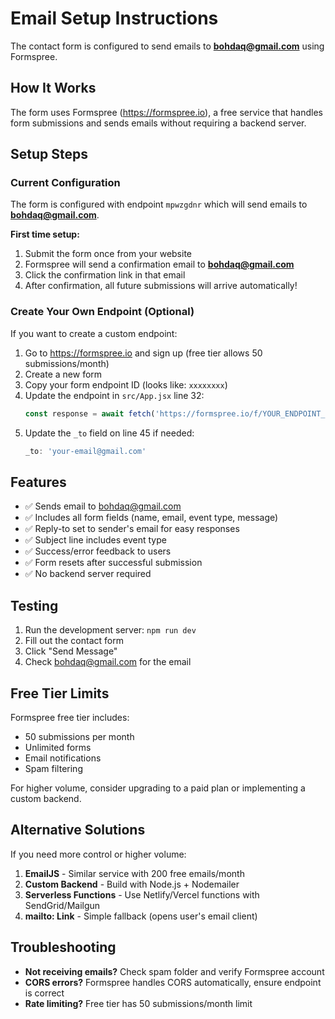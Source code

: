 # Email Setup Instructions

The contact form is configured to send emails to **bohdaq@gmail.com** using Formspree.

## How It Works

The form uses Formspree (https://formspree.io), a free service that handles form submissions and sends emails without requiring a backend server.

## Setup Steps

### Current Configuration

The form is configured with endpoint `mpwzgdnr` which will send emails to **bohdaq@gmail.com**.

**First time setup:**
1. Submit the form once from your website
2. Formspree will send a confirmation email to **bohdaq@gmail.com**
3. Click the confirmation link in that email
4. After confirmation, all future submissions will arrive automatically!

### Create Your Own Endpoint (Optional)

If you want to create a custom endpoint:

1. Go to https://formspree.io and sign up (free tier allows 50 submissions/month)
2. Create a new form
3. Copy your form endpoint ID (looks like: `xxxxxxxx`)
4. Update the endpoint in `src/App.jsx` line 32:
   ```javascript
   const response = await fetch('https://formspree.io/f/YOUR_ENDPOINT_ID', {
   ```
5. Update the `_to` field on line 45 if needed:
   ```javascript
   _to: 'your-email@gmail.com'
   ```

## Features

- ✅ Sends email to bohdaq@gmail.com
- ✅ Includes all form fields (name, email, event type, message)
- ✅ Reply-to set to sender's email for easy responses
- ✅ Subject line includes event type
- ✅ Success/error feedback to users
- ✅ Form resets after successful submission
- ✅ No backend server required

## Testing

1. Run the development server: `npm run dev`
2. Fill out the contact form
3. Click "Send Message"
4. Check bohdaq@gmail.com for the email

## Free Tier Limits

Formspree free tier includes:
- 50 submissions per month
- Unlimited forms
- Email notifications
- Spam filtering

For higher volume, consider upgrading to a paid plan or implementing a custom backend.

## Alternative Solutions

If you need more control or higher volume:

1. **EmailJS** - Similar service with 200 free emails/month
2. **Custom Backend** - Build with Node.js + Nodemailer
3. **Serverless Functions** - Use Netlify/Vercel functions with SendGrid/Mailgun
4. **mailto: Link** - Simple fallback (opens user's email client)

## Troubleshooting

- **Not receiving emails?** Check spam folder and verify Formspree account
- **CORS errors?** Formspree handles CORS automatically, ensure endpoint is correct
- **Rate limiting?** Free tier has 50 submissions/month limit
